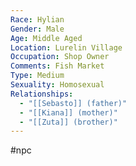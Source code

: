 ```yaml
---
Race: Hylian
Gender: Male
Age: Middle Aged
Location: Lurelin Village
Occupation: Shop Owner
Comments: Fish Market
Type: Medium
Sexuality: Homosexual
Relationships:
  - "[[Sebasto]] (father)"
  - "[[Kiana]] (mother)"
  - "[[Zuta]] (brother)"
---
```

#npc 

